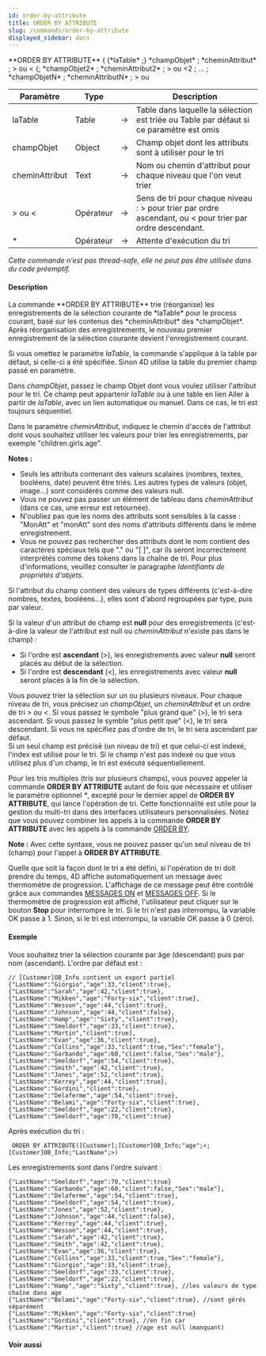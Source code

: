 ```yaml
---
id: order-by-attribute
title: ORDER BY ATTRIBUTE
slug: /commands/order-by-attribute
displayed_sidebar: docs
---
```


<!--REF #_command_.ORDER BY ATTRIBUTE.Syntax-->**ORDER BY ATTRIBUTE** ( {*laTable* ;} *champObjet* ; *cheminAttribut* ; > ou < {; *champObjet2* ; *cheminAttribut2* ; > ou <2 ; ... ; *champObjetN* ; *cheminAttributN* ; > ou <N} {; *} )<!-- END REF-->
<!--REF #_command_.ORDER BY ATTRIBUTE.Params-->
| Paramètre | Type |  | Description |
| --- | --- | --- | --- |
| laTable | Table | &#8594;  | Table dans laquelle la sélection est triée ou Table par défaut si ce paramètre est omis |
| champObjet | Object | &#8594;  | Champ objet dont les attributs sont à utiliser pour le tri |
| cheminAttribut | Text | &#8594;  | Nom ou chemin d'attribut pour chaque niveau que l'on veut trier |
| > ou < | Opérateur | &#8594;  | Sens de tri pour chaque niveau : > pour trier par ordre ascendant, ou < pour trier par ordre descendant. |
| * | Opérateur | &#8594;  | Attente d'exécution du tri |

<!-- END REF-->

*Cette commande n'est pas thread-safe, elle ne peut pas être utilisée dans du code préemptif.*


#### Description 

<!--REF #_command_.ORDER BY ATTRIBUTE.Summary-->La commande **ORDER BY ATTRIBUTE** trie (réorganise) les enregistrements de la sélection courante de *laTable* pour le process courant, basé sur les contenus des *cheminAttribut* des *champObjet*.<!-- END REF--> Après réorganisation des enregistrements, le nouveau premier enregistrement de la sélection courante devient l'enregistrement courant.

Si vous omettez le paramètre *laTable*, la commande s'applique à la table par défaut, si celle-ci a été spécifiée. Sinon 4D utilise la table du premier champ passé en paramètre.

 Dans *champObjet*, passez le champ Objet dont vous voulez utiliser l'attribut pour le tri. Ce champ peut appartenir *laTable* ou à une table en lien Aller à partir de *laTable*, avec un lien automatique ou manuel. Dans ce cas, le tri est toujours séquentiel.

Dans le paramètre *cheminAttribut*, indiquez le chemin d'accès de l'attribut dont vous souhaitez utiliser les valeurs pour trier les enregistrements, par exemple "children.girls.age".

**Notes :** 

* Seuls les attributs contenant des valeurs scalaires (nombres, textes, booléens, date) peuvent être triés. Les autres types de valeurs (objet, image...) sont considérés comme des valeurs null.
* Vous ne pouvez pas passer un élément de tableau dans *cheminAttribut* (dans ce cas, une erreur est retournée).
* N'oubliez pas que les noms des attributs sont sensibles à la casse : "MonAtt" et "monAtt" sont des noms d'attributs différents dans le même enregistrement.
* Vous ne pouvez pas rechercher des attributs dont le nom contient des caractères spéciaux tels que "." ou "\[ \]", car ils seront incorrectement interprétés comme des tokens dans la chaîne de tri. Pour plus d'informations, veuillez consulter le paragraphe *Identifiants de propriétés d'objets*.

Si l'attribut du champ contient des valeurs de types différents (c'est-à-dire nombres, textes, booléens...), elles sont d'abord regroupées par type, puis par valeur.

Si la valeur d'un attribut de champ est **null** pour des enregistrements (c'est-à-dire la valeur de l'attribut est null ou *cheminAttribut* n'existe pas dans le champ) : 

* Si l'ordre est **ascendant** (>), les enregistrements avec valeur **null** seront placés au début de la sélection.
* Si l'ordre est **descendant** (<), les enregistrements avec valeur **null** seront placés à la fin de la sélection.

Vous pouvez trier la sélection sur un ou plusieurs niveaux. Pour chaque niveau de tri, vous précisez un *champObjet*, un *cheminAttribut* et un ordre de tri *\> ou <*. Si vous passez le symbole "plus grand que" (>), le tri sera ascendant. Si vous passez le symble "plus petit que" (<), le tri sera descendant. Si vous ne spécifiez pas d'ordre de tri, le tri sera ascendant par défaut.  
Si un seul champ est précisé (un niveau de tri) et que celui-ci est indexé, l'index est utilisé pour le tri. Si le champ n'est pas indexé ou que vous utilisez plus d'un champ, le tri est exécuté séquentiellement.

Pour les tris multiples (tris sur plusieurs champs), vous pouvez appeler la commande **ORDER BY ATTRIBUTE** autant de fois que nécessaire et utiliser le paramètre optionnel *\**, excepté pour le dernier appel de **ORDER BY ATTRIBUTE**, qui lance l'opération de tri. Cette fonctionnalité est utile pour la gestion du multi-tri dans des interfaces utilisateurs personnalisées. Notez que vous pouvez combiner les appels à la commande **ORDER BY ATTRIBUTE** avec les appels à la commande [ORDER BY](order-by.md).

**Note :** Avec cette syntaxe, vous ne pouvez passer qu'un seul niveau de tri (champ) pour l'appel à **ORDER BY ATTRIBUTE**.

Quelle que soit la façon dont le tri a été défini, si l'opération de tri doit prendre du temps, 4D affiche automatiquement un message avec thermomètre de progression. L'affichage de ce message peut être contrôlé grâce aux commandes [MESSAGES ON](messages-on.md) et [MESSAGES OFF](messages-off.md). Si le thermomètre de progression est affiché, l'utilisateur peut cliquer sur le bouton **Stop** pour interrompre le tri. Si le tri n'est pas interrompu, la variable OK passe à 1\. Sinon, si le tri est interrompu, la variable OK passe à 0 (zéro). 

#### Exemple 

Vous souhaitez trier la sélection courante par âge (descendant) puis par nom (ascendant). L'ordre par défaut est :

```undefined
// [Customer]OB_Info contient un export partiel
{"LastName":"Giorgio","age":33,"client":true},
{"LastName":"Sarah","age":42,"client":true},
{"LastName":"Mikken","age":"Forty-six","client":true},
{"LastName":"Wesson","age":44,"client":true},
{"LastName":"Johnson","age":44,"client":false},
{"LastName":"Hamp","age":"Sixty","client":true},
{"LastName":"Smeldorf","age":33,"client":true},
{"LastName":"Martin","client":true],
{"LastName":"Evan","age":36,"client":true},
{"LastName":"Collins","age":33,"client":true,"Sex":"female"},
{"LastName":"Garbando","age":60,"client":false,"Sex":"male"},
{"LastName":"Smeldorf","age":54,"client":true},
{"LastName":"Smith","age":42,"client":true},
{"LastName":"Jones","age":52,"client":true},
{"LastName":"Kerrey","age":44,"client":true},
{"LastName":"Gordini","client":true},
{"LastName":"Delaferme","age":54,"client":true},
{"LastName":"Belami","age":"Forty-six","client":true},
{"LastName":"Smeldorf","age":22,"client":true},
{"LastName":"Smeldorf","age":70,"client":true}
```

Après exécution du tri :

```4d
 ORDER BY ATTRIBUTE([Customer];[Customer]OB_Info;"age";<;[Customer]OB_Info;"LastName";>)
```

Les enregistrements sont dans l'ordre suivant : 

```undefined
{"LastName":"Smeldorf","age":70,"client":true}
{"LastName":"Garbando","age":60,"client":false,"Sex":"male"},
{"LastName":"Delaferme","age":54,"client":true}, 
{"LastName":"Smeldorf","age":54,"client":true},
{"LastName":"Jones","age":52,"client":true},
{"LastName":"Johnson","age":44,"client":false},
{"LastName":"Kerrey","age":44,"client":true},
{"LastName":"Wesson","age":44,"client":true},
{"LastName":"Sarah","age":42,"client":true},
{"LastName":"Smith","age":42,"client":true},
{"LastName":"Evan","age":36,"client":true},
{"LastName":"Collins","age":33,"client":true,"Sex":"female"},
{"LastName":"Giorgio","age":33,"client":true},
{"LastName":"Smeldorf","age":33,"client":true},
{"LastName":"Smeldorf","age":22,"client":true},
{"LastName":"Hamp","age":"Sixty","client":true}, //les valeurs de type chaîne dans age
{"LastName":"Belami","age":"Forty-six","client":true}, //sont gérés séparément
{"LastName":"Mikken","age":"Forty-six","client":true}
{"LastName":"Gordini","client":true}, //en fin car
{"LastName":"Martin","client":true} //age est null (manquant)
```

#### Voir aussi 

  